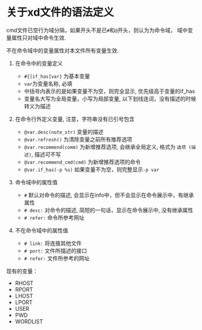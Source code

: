 # 关于xd文件的语法定义

cmd文件已空行为域分隔，如果开头不是已`#`和`@`开头，则认为为命令域，
域中变量属性只对域中命令生效.

不在命令域中的变量属性对本文件所有变量生效.

1. 在命令中的变量定义

    - `#{[if_has]var}` 为基本变量
    - `var`为变量名称, 必填
    - 中括号内表示的是如果变量不为空，则完全显示, 优先级高于变量的if_has
    - 变量名大写为全局变量，小写为局部变量, 以下划线连词，没有描述的时候转义为描述

2. 在命令行外定义变量, 注意，字符串没有已引号包含

    - `@var.desc(note_str)` 变量的描述
    - `@var.refresh()` 为清除变量之前所有推荐选项
    - `@var.recommend(comm)`  为新增推荐选项, 会继承全局定义, 格式为 `选项 (描述)`, 描述可不写
    - `@var.recommend_cmd(cmd)` 为新增推荐选项的命令
    - `@var.if_has(-p %s)` 如果变量不为空，则完整显示`-p var`

3. 命令域中的属性值

    - `#` 默认对命令的描述, 会显示在info中，但不会显示在命令展示中，有继承属性
    - `# desc:` 对命令的描述, 简短的一句话，显示在命令展示中, 没有继承属性
    - `# refer:` 命令所参考网址


4. 不在命令域中的属性值

    - `# link:` 将连接其他文件
    - `# port:` 文件所描述的接口
    - `# refer:` 文件所参考的网址


现有的变量：

   - RHOST
   - RPORT
   - LHOST
   - LPORT
   - USER
   - PWD
   - WORDLIST